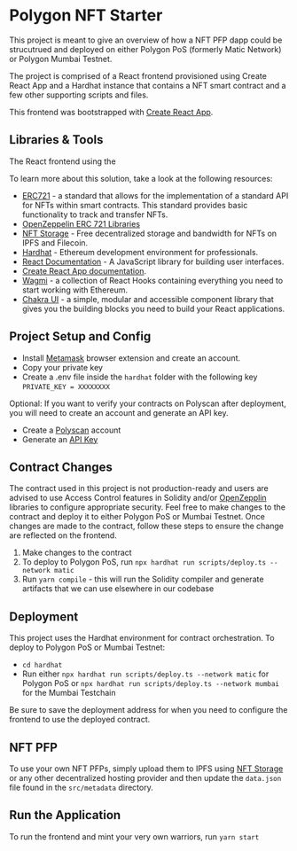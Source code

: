# Polygon NFT Starter

This project is meant to give an overview of how a NFT PFP dapp could be strucutrued and deployed on
either Polygon PoS (formerly Matic Network) or Polygon Mumbai Testnet.

The project is comprised of a React frontend provisioned using Create React App and a Hardhat instance
that contains a NFT smart contract and a few other supporting scripts and files.

This frontend was bootstrapped with [Create React App](https://github.com/facebook/create-react-app).

## Libraries & Tools

The React frontend using the 

To learn more about this solution, take a look at the following resources:
- [ERC721](https://eips.ethereum.org/EIPS/eip-721) - a standard that allows for the implementation of a standard API for NFTs within smart contracts. This standard provides basic functionality to track and transfer NFTs.
- [OpenZeppelin ERC 721 Libraries](https://docs.openzeppelin.com/contracts/4.x/erc721)
- [NFT Storage](https://nft.storage/) - Free decentralized storage and bandwidth for NFTs on IPFS and Filecoin.
- [Hardhat](https://hardhat.org/) - Ethereum development environment for professionals.
- [React Documentation](https://reactjs.org/docs/getting-started.html) - A JavaScript library for building user interfaces.
- [Create React App documentation](https://facebook.github.io/create-react-app/docs/getting-started).
- [Wagmi](https://wamgi.sh) - a collection of React Hooks containing everything you need to start working with Ethereum.
- [Chakra UI](https://chakra-ui.com/) - a simple, modular and accessible component library that gives you the building blocks you need to build your React applications.

## Project Setup and Config

- Install [Metamask](https://metamask.io/) browser extension and create an account.
- Copy your private key
- Create a .env file inside the `hardhat` folder with the following key `PRIVATE_KEY = XXXXXXXX`

Optional:
If you want to verify your contracts on Polyscan after deployment, you will need to create an account and generate an API key.
- Create a [Polyscan](https://polygonscan.com/register) account
- Generate an [API Key](https://polygonscan.com/myapikey)

## Contract Changes

The contract used in this project is not production-ready and users are advised to use Access Control features in Solidity and/or [OpenZepplin](https://github.com/OpenZeppelin/openzeppelin-contracts) libraries to configure appropriate security.
Feel free to make changes to the contract and deploy it to either Polygon PoS or Mumbai Testnet. Once changes are made to the contract,
follow these steps to ensure the change are reflected on the frontend.

1. Make changes to the contract
2. To deploy to Polygon PoS, run `npx hardhat run scripts/deploy.ts --network matic`
3. Run `yarn compile` - this will run the Solidity compiler and generate artifacts that we can use elsewhere in our codebase

## Deployment
This project uses the Hardhat environment for contract orchestration. To deploy to Polygon PoS or Mumbai Testnet:

- `cd hardhat`
- Run either `npx hardhat run scripts/deploy.ts --network matic` for Polygon PoS or `npx hardhat run scripts/deploy.ts --network mumbai` for the Mumbai Testchain

Be sure to save the deployment address for when you need to configure the frontend to use the deployed contract.

## NFT PFP
To use your own NFT PFPs, simply upload them to IPFS using [NFT Storage](https://nft.storage/) or any other decentralized hosting provider and then update the `data.json` file found in the `src/metadata` directory.

## Run the Application

To run the frontend and mint your very own warriors, run `yarn start`
